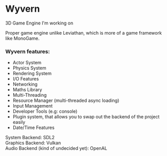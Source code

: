 # Wyvern
3D Game Engine I'm working on

Proper game engine unlike Leviathan, which is more of a game framework like MonoGame.

### Wyvern features:
 * Actor System
 * Physics System
 * Rendering System
 * I/O Features
 * Networking
 * Maths Library
 * Multi-Threading
 * Resource Manager (multi-threaded async loading)
 * Input Management
 * Developer Tools (e.g: console)
 * Plugin system, that allows you to swap out the backend of the project easily
 * Date/Time Features

System Backend: SDL2  
Graphics Backend: Vulkan  
Audio Backend (kind of undecided yet): OpenAL  
